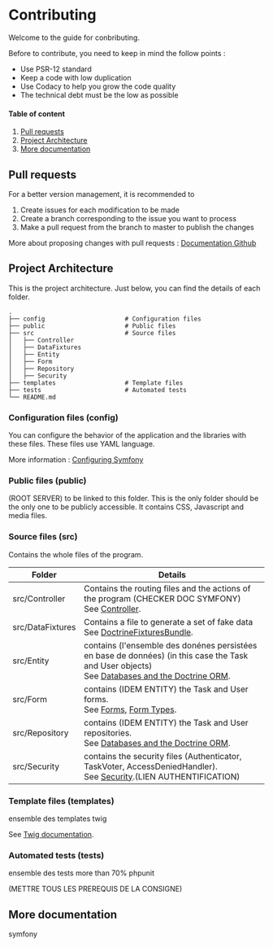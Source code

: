 # Contributing

Welcome to the guide for conbributing.  

Before to contribute, you need to keep in mind the follow points :
- Use PSR-12 standard
- Keep a code with low duplication
- Use Codacy to help you grow the code quality
- The technical debt must be the low as possible

#### Table of content

1. [Pull requests](#pull-requests)
2. [Project Architecture](#architecture)
3. [More documentation](#more)

## <a name="pull-requests"></a>Pull requests

For a better version management, it is recommended to 

1. Create issues for each modification to be made
2. Create a branch corresponding to the issue you want to process
3. Make a pull request from the branch to master to publish the changes

More about proposing changes with pull requests : [Documentation Github](https://docs.github.com/en/pull-requests/collaborating-with-pull-requests/proposing-changes-to-your-work-with-pull-requests)

## <a name="architecture"></a>Project Architecture
This is the project architecture. Just below, you can find the details of each folder.

    .
    ├── config                      # Configuration files
    ├── public                      # Public files
    ├── src                         # Source files
    │   ├── Controller              
    │   ├── DataFixtures         
    │   ├── Entity              
    │   ├── Form         
    │   ├── Repository         
    │   ├── Security         
    ├── templates                   # Template files
    ├── tests                       # Automated tests
    └── README.md

### Configuration files (config)
You can configure the behavior of the application and the libraries with these files. These files use YAML language.

More information : [Configuring Symfony](https://symfony.com/doc/current/configuration.html)

### Public files (public)

(ROOT SERVER) to be linked to this folder. This is the only folder should be the only one to be publicly accessible. It contains CSS, Javascript and media files.

### Source files (src)

Contains the whole files of the program.

| Folder           | Details                                                                                                                                                                                          |
|------------------|--------------------------------------------------------------------------------------------------------------------------------------------------------------------------------------------------|
| src/Controller   | Contains the routing files and the actions of the program (CHECKER DOC SYMFONY)<br>See [Controller](https://symfony.com/doc/current/controller.html).                                            |
| src/DataFixtures | Contains a file to generate a set of fake data<br>See [DoctrineFixturesBundle](https://symfony.com/bundles/DoctrineFixturesBundle/current/index.html).                                           |
| src/Entity       | contains (l'ensemble des donénes persistées en base de données) (in this case the Task and User objects)<br>See [Databases and the Doctrine ORM](https://symfony.com/doc/current/doctrine.html). |
| src/Form         | contains (IDEM ENTITY) the Task and User forms.<br>See [Forms](https://symfony.com/doc/current/forms.html), [Form Types](https://symfony.com/doc/current/reference/forms/types.html).            |
| src/Repository   | contains (IDEM ENTITY) the Task and User repositories.<br>See [Databases and the Doctrine ORM](https://symfony.com/doc/current/doctrine.html).                                                   |
| src/Security     | contains the security files (Authenticator, TaskVoter, AccessDeniedHandler).<br>See [Security](https://symfony.com/doc/current/security.html).(LIEN AUTHENTIFICATION)                            |

### Template files (templates)
ensemble des templates
twig


See [Twig documentation](https://twig.symfony.com/doc/3.x/).

### Automated tests (tests)
ensemble des tests
more than 70% 
phpunit

(METTRE TOUS LES PREREQUIS DE LA CONSIGNE)

## <a name="more"></a>More documentation

symfony 

